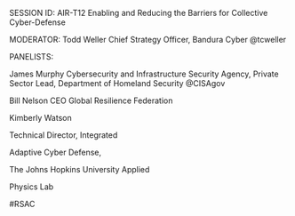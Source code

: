 SESSION ID: AIR-T12
Enabling and Reducing the Barriers for Collective Cyber-Defense

MODERATOR: Todd Weller
Chief Strategy Officer, Bandura Cyber @tcweller

PANELISTS:

James Murphy
Cybersecurity and Infrastructure Security Agency, Private Sector Lead,
Department of Homeland Security @CISAgov

Bill Nelson CEO Global Resilience Federation

Kimberly Watson

Technical Director, Integrated

Adaptive Cyber Defense,

The Johns Hopkins University Applied

Physics Lab

#RSAC

